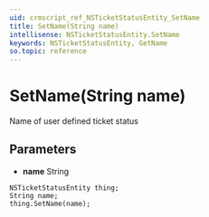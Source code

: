 ```yaml
---
uid: crmscript_ref_NSTicketStatusEntity_SetName
title: SetName(String name)
intellisense: NSTicketStatusEntity.SetName
keywords: NSTicketStatusEntity, GetName
so.topic: reference
---
```


# SetName(String name)

Name of user defined ticket status

## Parameters

* **name** String

```crmscript
NSTicketStatusEntity thing;
String name;
thing.SetName(name);
```


